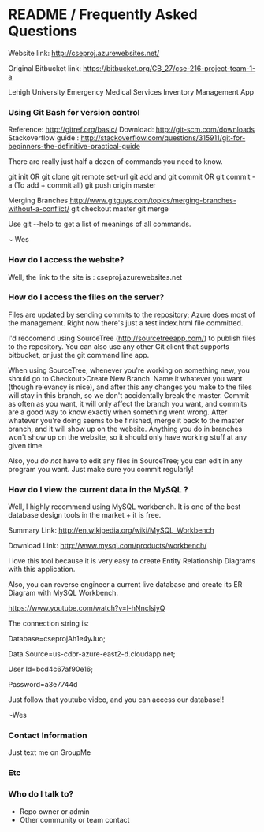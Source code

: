 # README / Frequently Asked Questions #

Website link: http://cseproj.azurewebsites.net/

Original Bitbucket link: https://bitbucket.org/CB_27/cse-216-project-team-1-a

Lehigh University Emergency Medical Services Inventory Management App

### Using Git Bash for version control ###
Reference: http://gitref.org/basic/
Download: http://git-scm.com/downloads
Stackoverflow guide : http://stackoverflow.com/questions/315911/git-for-beginners-the-definitive-practical-guide

There are really just half a dozen of commands you need to know.

git init OR git clone
git remote set-url <remote name> <url of remote name>
git add <file to add>  and git commit OR git commit -a (To add + commit all)
git push origin master

Merging Branches
http://www.gitguys.com/topics/merging-branches-without-a-conflict/
git checkout master
git merge <branch>


Use git --help to get a list of meanings of all commands.

~ Wes


### How do I access the website? ###
Well, the link to the site is :  cseproj.azurewebsites.net

### How do I access the files on the server? ###

Files are updated by sending commits to the repository; Azure does most of the management.
Right now there's just a test index.html file committed.

I'd reccomend using SourceTree (http://sourcetreeapp.com/) to publish files to the repository.
You can also use any other Git client that supports bitbucket, or just the git command line app.

When using SourceTree, whenever you're working on something new, you should go to Checkout>Create New Branch. Name it whatever you want (though relevancy is nice), and after this any changes you make to the files will stay in this branch, so we don't accidentally break the master. Commit as often as you want, it will only affect the branch you want, and commits are a good way to know exactly when something went wrong. After whatever you're doing seems to be finished, merge it back to the master branch, and it will show up on the website. Anything you do in branches won't show up on the website, so it should only have working stuff at any given time.

Also, you _do not_ have to edit any files in SourceTree; you can edit in any program you want. Just make sure you commit regularly!


### How do I view the current data in the MySQL  ? ###
Well, I highly recommend using MySQL workbench.
It is one of the best database design tools in the market + it is free.

Summary Link:
http://en.wikipedia.org/wiki/MySQL_Workbench

Download Link:
http://www.mysql.com/products/workbench/

I love this tool because it is very easy to create Entity Relationship Diagrams
with this application.

Also, you can reverse engineer a current live database and create its
ER Diagram with MySQL Workbench.

https://www.youtube.com/watch?v=l-hNncIsjyQ

The connection string is: 

Database=cseprojAh1e4yJuo;

Data Source=us-cdbr-azure-east2-d.cloudapp.net;

User Id=bcd4c67af90e16;

Password=a3e7744d

Just follow that youtube video, and you can access our database!!

~Wes

### Contact Information ###
Just text me on GroupMe

### Etc ###


### Who do I talk to? ###

* Repo owner or admin
* Other community or team contact
